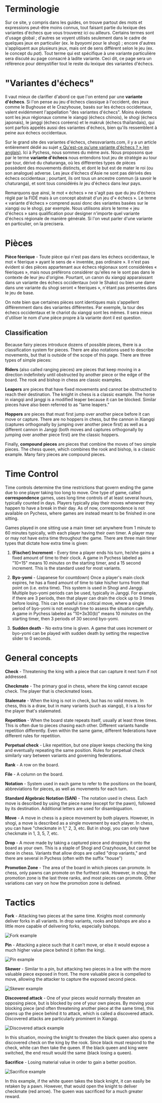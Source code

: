 # Terminologie

Sur ce site, y compris dans les guides, on trouve partout des mots et expressions peut-être moins connus, tout faisant partie du lexique des variantes d'échecs que vous trouverez ici ou ailleurs. Certains termes sont d'usage global ; d'autres se voyent utilisés seulement dans le cadre de quelques jeux en particulier (ex. le *byoyomi* pour le shogi) ; encore d'autres s'appliquent aux plusieurs jeux, mais ont de sens différent selon le jeu (ex. le concept du *pat*). Tout terme qui est spécifique à une variante particulière sera discuté au page consacré à ladite variante. Ceci dit, ce page sera un référence pour démystifier tout le reste du lexique des variantes d'échecs.

# "Variantes d'échecs"

Il vaut mieux de clarifier d'abord ce que l'on entend par une **variante d'échecs**. Si l'on pense au jeu d'échecs classique à l'occident, des jeux comme le Bughouse et le Crazyhouse, basés sur les échecs occidentaux, valent evidémment l'appellation "des variantes d'échecs". Moins évidents sont les jeux régionaux comme le xiangqi (échecs chinois), le shogi (échecs japonais), le janggi (échecs coréens) et le makruk (échecs thaïlandais), qui sont parfois appelés aussi des variantes d'échecs, bien qu'ils ressemblent à peine aux échecs occidentaux.

Sur le grand site des variantes d'échecs, chessvariants.com, il y a un article entièrement dédié au sujet [« Qu'est-ce qu'une variante d'échecs ? » (en anglais)](https://www.chessvariants.com/what.html). Ici à Pychess, nous sommes du même avis. Nous proposons que par le terme **variante d'échecs** nous entendons tout jeu de stratégie au tour par tour, dérivé du chaturanga, où les différentes types de pièces possèdent des mouvements distincts, et dont le but est de mater le roi (ou son analogue) adverse. Les jeux d'échecs d'Asie ne sont pas dérivés des échecs occidentaux ; pourtant, ils ont tous un ancestre commun (à savoir le chaturanga), et sont tous considérés *le* jeu d'échecs dans leur pays.

Remarquons que ainsi, le mot « échecs » ne s'agit pas que du jeu d'échecs réglé par la FIDÉ mais à un concept abstrait d'un jeu d'« échecs ». Le terme « variante d'échecs » comprend aussi donc des variantes basées sur le xiangqi ou le shogi, par exemple. Nous utilisons alors le terme « jeu d'échecs » sans qualification pour designer n'importe quel variante d'échecs régionale de manière générale. Si l'on veut parler d'une variante en particulier, on la precisera.

# Pièces

**Pièce féerique** - Toute pièce qui n'est pas dans les échecs occidentaux, le mot « féerique » ayant le sens de « inventée, pas ordinaire ». Il n'est pas évident si des pièces appartenant aux échecs régionaux sont considérées « féeriques », mais nous préférons considérer qu'elles ne le sont pas dans le contexte de leur jeu d'origine. Pourtant, un canon du xiangqi apparaissant dans un variante des échecs occidentaux (voir le Shako) ou bien une dame dans une variante du shogi seront « féeriques », n'étant pas présentes dans le jeu de base.

On note bien que certaines pièces sont identiques mais s'appellent différemment dans des variantes différentes. Par exemple, la tour des échecs occidentaux et le chariot du xiangqi sont les mêmes. Il sera mieux d'utiliser le nom d'une pièce propre à la variante dont il est question.

## Classification

Because fairy pieces introduce dozens of possible pieces, there is a classification system for pieces. There are also notations used to describe movements, but that is outside of the scope of this page. There are three types of simple pieces:

**Riders** (also called ranging pieces) are pieces that keep moving in a direction indefinitely until obstructed by another piece or the edge of the board. The rook and bishop in chess are classic examples.

**Leapers** are pieces that have fixed movements and cannot be obstructed to reach their destination. The knight in chess is a classic example. The horse in xiangqi and janggi is a modified leaper because it can be blocked. Similar pieces have also been referred to as "lame leapers."

**Hoppers** are pieces that must first jump over another piece before it can move or capture. There are no hoppers in chess, but the cannon in Xiangqi (captures orthogonally by jumping over another piece first) as well as a different cannon in Janggi (both moves and captures orthogonally by jumping over another piece first) are the classic hoppers.

Finally, **compound pieces** are pieces that combine the moves of two simple pieces. The chess queen, which combines the rook and bishop, is a classic example. Many fairy pieces are compound pieces.

# Time Control

Time controls determine the time restrictions that govern ending the game due to one player taking too long to move. One type of game, called **correspondence** games, uses long time controls of at least several hours, typically counted in days. Players typically play their moves whenever they happen to have a break in their day. As of now, correspondence is not available on Pychess, where games are instead meant to be finished in one sitting.

Games played in one sitting use a main timer set anywhere from 1 minute to 60 minutes typically, with each player having their own timer. A player may or may not have extra time throughout the game. There are three main timer types that dictate how extra time is given:

1. **(Fischer) Increment** - Every time a player ends his turn, he/she gains a fixed amount of time to their clock. A game in Pychess labeled as "10+15" means 10 *minutes* on the starting timer, and a 15 second increment. This is the standard used for most variants.

2. **Byo-yomi** - (Japanese for countdown) Once a player's main clock expires, he has a fixed amount of time to take his/her turns from that point on (i.e. extra time). This system is used in Shogi and Janggi. Multiple byo-yomi periods can be used, typically in Janggi. For example, if there are 3 periods, then that player can drain the clock up to 3 times before losing. This can be useful in a critical move, where a single period of byo-yomi is not enough time to assess the situation carefully. A game in Pychess labeled as "10+3x30(b)" means 10 *minutes* on the starting timer, then 3 periods of 30 second byo-yomi.

3. **Sudden death** - No extra time is given. A game that uses increment or byo-yomi can be played with sudden death by setting the respective slider to 0 seconds.

# General concepts

**Check** - Threatening the king with a piece that can capture it next turn if not addressed.

**Checkmate** - The primary goal in chess, where the king cannot escape check. The player that is checkmated loses.

**Stalemate** - When the king is not in check, but has no valid moves. In chess, this is a draw, but in many variants (such as xiangqi), it is a loss for the player that's stalemated.

**Repetition** - When the board state repeats itself, usually at least three times. This is often due to pieces chasing each other. Different variants handle repetition differently. Even within the same game, different federations have different rules for repetition.

**Perpetual check** - Like repetition, but one player keeps checking the king and eventually repeating the same position. Rules for perpetual check similarly vary between variants and governing federations.

**Rank** - A row on the board.

**File** - A column on the board.

**Notation** - System used in each game to refer to the positions on the board, abbreviations for pieces, as well as movements for each turn.

**Standard Algebraic Notation (SAN)** - The notation used in chess. Each move is described by using the piece name (except for the pawn), followed by its destination. Additional letters are used for disambiguation.

**Move** - A move in chess is a piece movement by both players. However, in shogi, a move is described as a single movement by each player. In chess, you can have "checkmate in 1," 2, 3, etc. But in shogi, you can only have checkmate in 1, 3, 5, 7, etc.

**Drop** - A move made by taking a captured piece and dropping it onto the board as your own. This is a staple of Shogi and Crazyhouse, but cannot be done in chess. Variants that allow drops are called "drop variants," and there are several in Pychess (often with the suffix "house")

**Promotion Zone** - The area of the board in which pieces can promote. In chess, only pawns can promote on the furthest rank. However, in shogi, the promotion zone is the last three ranks, and most pieces can promote. Other variations can vary on how the promotion zone is defined.

# Tactics

**Fork** - Attacking two pieces at the same time. Knights most commonly deliver forks in all variants. In drop variants, rooks and bishops are also a little more capable of delivering forks, especially bishops.

![Fork example](https://github.com/gbtami/pychess-variants/blob/master/static/images/CVariantsGuide/Fork.png)

**Pin** - Attacking a piece such that it can't move, or else it would expose a much higher value piece behind it (often the king).

![Pin example](https://github.com/gbtami/pychess-variants/blob/master/static/images/CVariantsGuide/Pin.png)

**Skewer** - Similar to a pin, but attacking two pieces in a line with the more valuable piece exposed in front. The more valuable piece is compelled to move, allowing the attacker to capture the exposed second piece.

![Skewer example](https://github.com/gbtami/pychess-variants/blob/master/static/images/CVariantsGuide/Skewer.png)

**Discovered attack** - One of your pieces would normally threaten an opposing piece, but is blocked by one of your own pieces. By moving your blocking piece (and often threatening another piece at the same time), this opens up the piece behind it to attack, which is called a discovered attack. Discovered attacks are particularly prominent in Xiangqi. 

![Discovered attack example](https://github.com/gbtami/pychess-variants/blob/master/static/images/CVariantsGuide/Discovery.png)

In this situation, moving the knight to threaten the black queen also opens a discovered check on the king by the rook. Since black must respond to the check, white can then take the queen. If the black queen and king were switched, the end result would the same (black losing a queen).

**Sacrifice** - Losing material value in order to gain a better position.

![Sacrifice example](https://github.com/gbtami/pychess-variants/blob/master/static/images/CVariantsGuide/Sacrifice.png)

In this example, if the white queen takes the black knight, it can easily be retaken by a pawn. However, that would open the knight to deliver checkmate (red arrow). The queen was sacrificed for a much greater reward.
